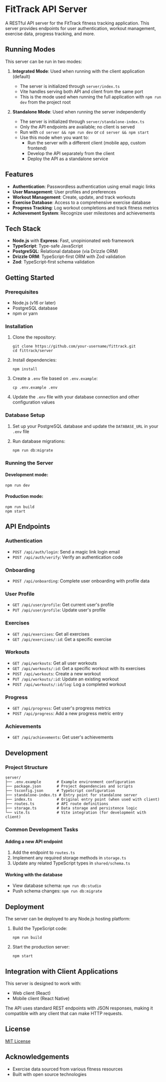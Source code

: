 # FitTrack API Server

A RESTful API server for the FitTrack fitness tracking application. This server provides endpoints for user authentication, workout management, exercise data, progress tracking, and more.

## Running Modes

This server can be run in two modes:

1. **Integrated Mode**: Used when running with the client application (default)
   - The server is initialized through `server/index.ts`
   - Vite handles serving both API and client from the same port
   - This is the mode used when running the full application with `npm run dev` from the project root

2. **Standalone Mode**: Used when running the server independently
   - The server is initialized through `server/standalone-index.ts`
   - Only the API endpoints are available; no client is served
   - Run with `cd server && npm run dev` or `cd server && npm start`
   - Use this mode when you want to:
     - Run the server with a different client (mobile app, custom frontend)
     - Develop the API separately from the client
     - Deploy the API as a standalone service

## Features

- **Authentication**: Passwordless authentication using email magic links
- **User Management**: User profiles and preferences
- **Workout Management**: Create, update, and track workouts
- **Exercise Database**: Access to a comprehensive exercise database
- **Progress Tracking**: Log workout completions and track fitness metrics
- **Achievement System**: Recognize user milestones and achievements

## Tech Stack

- **Node.js** with **Express**: Fast, unopinionated web framework
- **TypeScript**: Type-safe JavaScript
- **PostgreSQL**: Relational database (via Drizzle ORM)
- **Drizzle ORM**: TypeScript-first ORM with Zod validation
- **Zod**: TypeScript-first schema validation

## Getting Started

### Prerequisites

- Node.js (v16 or later)
- PostgreSQL database
- npm or yarn

### Installation

1. Clone the repository:
   ```
   git clone https://github.com/your-username/fittrack.git
   cd fittrack/server
   ```

2. Install dependencies:
   ```
   npm install
   ```

3. Create a `.env` file based on `.env.example`:
   ```
   cp .env.example .env
   ```

4. Update the `.env` file with your database connection and other configuration values

### Database Setup

1. Set up your PostgreSQL database and update the `DATABASE_URL` in your `.env` file

2. Run database migrations:
   ```
   npm run db:migrate
   ```

### Running the Server

#### Development mode:
```
npm run dev
```

#### Production mode:
```
npm run build
npm start
```

## API Endpoints

### Authentication

- `POST /api/auth/login`: Send a magic link login email
- `POST /api/auth/verify`: Verify an authentication code

### Onboarding

- `POST /api/onboarding`: Complete user onboarding with profile data

### User Profile

- `GET /api/user/profile`: Get current user's profile
- `PUT /api/user/profile`: Update user's profile

### Exercises

- `GET /api/exercises`: Get all exercises
- `GET /api/exercises/:id`: Get a specific exercise

### Workouts

- `GET /api/workouts`: Get all user workouts
- `GET /api/workouts/:id`: Get a specific workout with its exercises
- `POST /api/workouts`: Create a new workout
- `PUT /api/workouts/:id`: Update an existing workout
- `POST /api/workouts/:id/log`: Log a completed workout

### Progress

- `GET /api/progress`: Get user's progress metrics
- `POST /api/progress`: Add a new progress metric entry

### Achievements

- `GET /api/achievements`: Get user's achievements

## Development

### Project Structure

```
server/
├── .env.example       # Example environment configuration
├── package.json       # Project dependencies and scripts
├── tsconfig.json      # TypeScript configuration
├── standalone-index.ts # Entry point for standalone server
├── index.ts           # Original entry point (when used with client)
├── routes.ts          # API route definitions
├── storage.ts         # Data storage and persistence logic
└── vite.ts            # Vite integration (for development with client)
```

### Common Development Tasks

#### Adding a new API endpoint

1. Add the endpoint to `routes.ts`
2. Implement any required storage methods in `storage.ts`
3. Update any related TypeScript types in `shared/schema.ts`

#### Working with the database

- View database schema: `npm run db:studio`
- Push schema changes: `npm run db:migrate`

## Deployment

The server can be deployed to any Node.js hosting platform:

1. Build the TypeScript code:
   ```
   npm run build
   ```

2. Start the production server:
   ```
   npm start
   ```

## Integration with Client Applications

This server is designed to work with:

- Web client (React)
- Mobile client (React Native)

The API uses standard REST endpoints with JSON responses, making it compatible with any client that can make HTTP requests.

## License

[MIT License](../LICENSE)

## Acknowledgements

- Exercise data sourced from various fitness resources
- Built with open source technologies